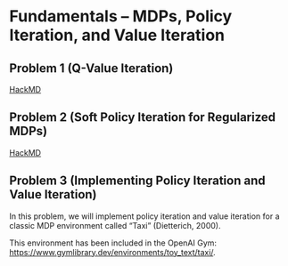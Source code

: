 # Fundamentals – MDPs, Policy Iteration, and Value Iteration

## Problem 1 (Q-Value Iteration)

[HackMD](https://hackmd.io/5fAyhbG1SOWrcmji2e_0kQ#Problem-1-Q-Value-Iteration)

## Problem 2 (Soft Policy Iteration for Regularized MDPs)

[HackMD](https://hackmd.io/5fAyhbG1SOWrcmji2e_0kQ#Problem-2-Soft-Policy-Iteration-for-Regularized-MDPs)

## Problem 3 (Implementing Policy Iteration and Value Iteration) 

In this problem, we will implement policy iteration and value iteration for a classic MDP environment called “Taxi” (Dietterich, 2000). 

This environment has been included in the OpenAI Gym: https://www.gymlibrary.dev/environments/toy_text/taxi/.